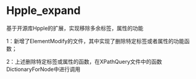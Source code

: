 # Hpple_expand
基于开源库Hpple的扩展，实现移除多余标签，属性的功能

1：新增了ElementModify的文件，其中实现了删除特定标签或者属性的功能函数；

2：上述删除特定标签或属性的函数，在XPathQuery文件中的函数DictionaryForNode中进行调用
